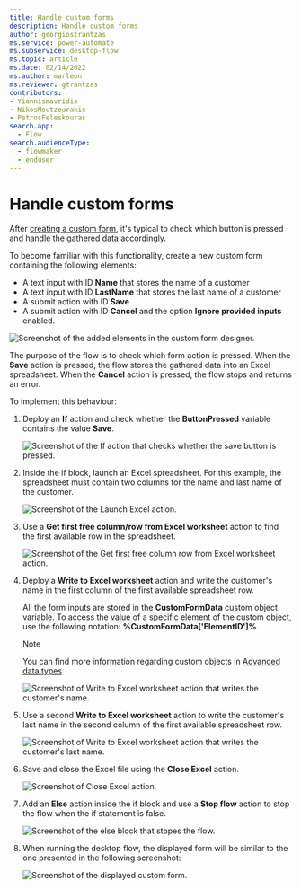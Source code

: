 ```yaml
---
title: Handle custom forms
description: Handle custom forms	
author: georgiostrantzas
ms.service: power-automate
ms.subservice: desktop-flow
ms.topic: article
ms.date: 02/14/2022
ms.author: marleon
ms.reviewer: gtrantzas
contributors:
- Yiannismavridis
- NikosMoutzourakis
- PetrosFeleskouras
search.app: 
  - Flow
search.audienceType: 
  - flowmaker
  - enduser
---
```


# Handle custom forms

After [creating a custom form](../custom-forms.md), it's typical to check which button is pressed and handle the gathered data accordingly.

To become familiar with this functionality, create a new custom form  containing the following elements:

- A text input with ID **Name** that stores the name of a customer 
- A text input with ID **LastName** that stores the last name of a customer 
- A submit action with ID **Save**
- A submit action with ID **Cancel** and the option **Ignore provided inputs** enabled. 

![Screenshot of the added elements in the custom form designer.](media/handle-custom-forms/example-custom-form.png)

The purpose of the flow is to check which form action is pressed. When the **Save** action is pressed, the flow stores the gathered data into an Excel spreadsheet. When the **Cancel** action is pressed, the flow stops and returns an error. 

To implement this behaviour:

1. Deploy an **If** action and check whether the **ButtonPressed** variable contains the value **Save**.

    ![Screenshot of the If action that checks whether the save button is pressed.](media/handle-custom-forms/example-if-action.png)

1. Inside the if block, launch an Excel spreadsheet. For this example, the spreadsheet must contain two columns for the name and last name of the customer.

    ![Screenshot of the Launch Excel action.](media/handle-custom-forms/example-launch-excel.png)

1. Use a **Get first free column/row from Excel worksheet** action to find the first available row in the spreadsheet.

    ![Screenshot of the Get first free column row from Excel worksheet action.](media/handle-custom-forms/example-get-first-free-row.png)

1. Deploy a **Write to Excel worksheet** action and write the customer's name in the first column of the first available spreadsheet row. 

    All the form inputs are stored in the **CustomFormData** custom object variable. To access the value of a specific element of the custom object, use the following notation: **%CustomFormData['ElementID']%**.

    > [!NOTE]
    > You can find more information regarding custom objects in [Advanced data types](../variable-data-types.md#advanced-data-types)

    ![Screenshot of Write to Excel worksheet action that writes the customer's name.](media/handle-custom-forms/example-write-excel-customer-name.png)

1. Use a second **Write to Excel worksheet** action to write the customer's last name in the second column of the first available spreadsheet row.

    ![Screenshot of Write to Excel worksheet action that writes the customer's last name.](media/handle-custom-forms/example-write-excel-customer-last-name.png)

1. Save and close the Excel file using the **Close Excel** action.

    ![Screenshot of Close Excel action.](media/handle-custom-forms/example-close-excel.png)

1. Add an **Else** action inside the if block and use a **Stop flow** action to stop the flow when the if statement is false. 

    ![Screenshot of the else block that stopes the flow.](media/handle-custom-forms/example-stop-flow.png)

1. When running the desktop flow, the displayed form will be similar to the one presented in the following screenshot:

    ![Screenshot of the displayed custom form.](media/handle-custom-forms/example-custom-form-window.png)